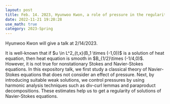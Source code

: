 ```yaml
---
layout: post
title: Feb. 14. 2023, Hyunwoo Kwon, a role of pressure in the regularity theory of Navier-Stokes equations
date: 2022-11-21 19:20:28 
use_math: true
category: 2023-Spring
---
```

 
Hyunwoo Kwon will give a talk at 2/14/2023. 

<div>
It is well-known that if $u \in L^2_{t,x}(B_1 \times (-1,0))$ is a solution of heat equation, then heat equation is smooth in $B_{1/2}\times (-1/4,0)$. However, it is not true for nonstationary Stokes and Navier-Stokes equations. In this expository talk, we first study a classical theory of Navier-Stokes equations that does not consider an effect of pressure. Next, by introducing suitable weak solutions, we control pressures by using harmonic analysis techniques such as div-curl lemmas and paraproduct decompositions. These estimates help us to get a regularity of solutions of Navier-Stokes equations.
</div>
